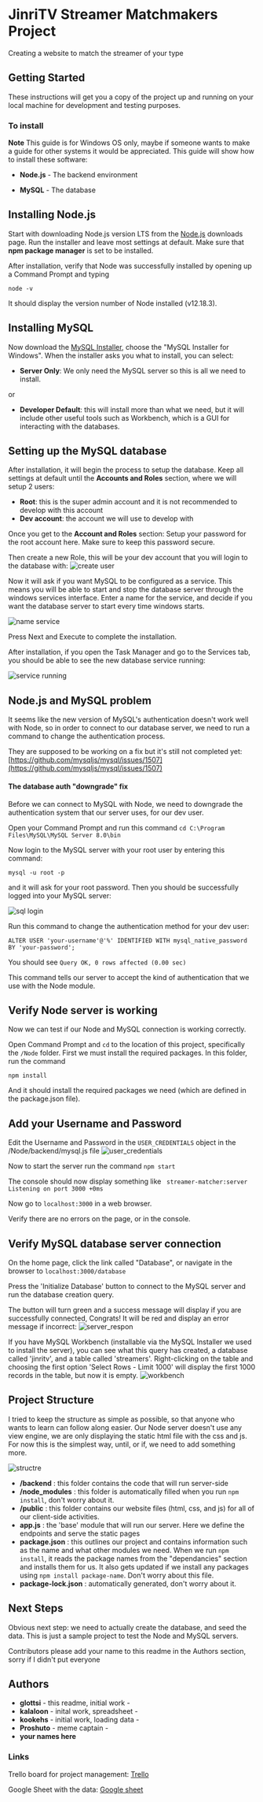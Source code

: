 # JinriTV Streamer Matchmakers Project
Creating a website to match the streamer of your type

## Getting Started

These instructions will get you a copy of the project up and running on your local machine for development and testing purposes.

### To install

**Note** This guide is for Windows OS only, maybe if someone wants to make a guide for other systems it would be appreciated.
This guide will show how to install these software:

* **Node.js** - The backend environment 

* **MySQL** - The database

## Installing Node.js

Start with downloading Node.js version LTS from the [Node.js](https://nodejs.org/en/) downloads page. Run the installer and leave most settings at default. Make sure that **npm package manager** is set to be installed.

After installation, verify that Node was successfully installed by opening up a Command Prompt and typing

```node -v```

It should display the version number of Node installed (v12.18.3).

## Installing MySQL

Now download the [MySQL Installer](https://dev.mysql.com/downloads/), choose the "MySQL Installer for Windows". When the installer asks you what to install, you can select:

* **Server Only**: We only need the MySQL server so this is all we need to install.

or

* **Developer Default**: this will install more than what we need, but it will include other useful tools such as Workbench, which is a GUI for interacting with the databases.


## Setting up the MySQL database

After installation, it will begin the process to setup the database. Keep all settings at default until the **Accounts and Roles** section, where we will setup 2 users:
* **Root**: this is the super admin account and it is not recommended to develop with this account
* **Dev account**: the account we will use to develop with

Once you get to the **Account and Roles** section: Setup your password for the root account here. Make sure to keep this password secure.

Then create a new Role, this will be your dev account that you will login to the database with:
![create user](https://github.com/glottsi/Streamer-match-makers/blob/master/guide_images/Untitled.png)

Now it will ask if you want MySQL to be configured as a service. This means you will be able to start and stop the database server through the windows services interface. Enter a name for the service, and decide if you want the database server to start every time windows starts.

![name service](https://github.com/glottsi/Streamer-match-makers/blob/master/guide_images/service.png)

Press Next and Execute to complete the installation.

After installation, if you open the Task Manager and go to the Services tab, you should be able to see the new database service running:

![service running](https://github.com/glottsi/Streamer-match-makers/blob/master/guide_images/service_running.png)

## Node.js and MySQL problem

It seems like the new version of MySQL's authentication doesn't work well with Node, so in order to connect to our database server, we need to run a command to change the authentication process.

They are supposed to be working on a fix but it's still not completed yet: [https://github.com/mysqljs/mysql/issues/1507](https://github.com/mysqljs/mysql/issues/1507)

#### The database auth "downgrade" fix

Before we can connect to MySQL with Node, we need to downgrade the authentication system that our server uses, for our dev user.

Open your Command Prompt and run this command ```cd C:\Program Files\MySQL\MySQL Server 8.0\bin```

Now login to the MySQL server with your root user by entering this command:

```mysql -u root -p```

and it will ask for your root password. Then you should be successfully logged into your MySQL server:

![sql login](https://github.com/glottsi/Streamer-match-makers/blob/master/guide_images/loginmysql.png)

Run this command to change the authentication method for your dev user:

```ALTER USER 'your-username'@'%' IDENTIFIED WITH mysql_native_password BY 'your-password';```

You should see `Query OK, 0 rows affected (0.00 sec)`

This command tells our server to accept the kind of authentication that we use with the Node module.

## Verify Node server is working

Now we can test if our Node and MySQL connection is working correctly.

Open Command Prompt and `cd` to the location of this project, specifically the `/Node` folder. First we must install the required packages. In this folder, run the command 

`npm install`

And it should install the required packages we need (which are defined in the package.json file).

## Add your Username and Password

Edit the Username and Password in the `USER_CREDENTIALS` object in the /Node/backend/mysql.js file
![user_credentials](https://github.com/glottsi/Streamer-match-makers/blob/master/guide_images/user_cred.png)

Now to start the server run the command `npm start`

The console should now display something like 
```  streamer-matcher:server Listening on port 3000 +0ms ```

Now go to `localhost:3000` in a web browser. 

Verify there are no errors on the page, or in the console.

## Verify MySQL database server connection

On the home page, click the link called "Database", or navigate in the browser to `localhost:3000/database`

Press the 'Initialize Database' button to connect to the MySQL server and run the database creation query.

The button will turn green and a success message will display if you are successfully connected, Congrats! It will be red and display an error message if incorrect:
![server_respon](https://github.com/glottsi/Streamer-match-makers/blob/master/guide_images/initialize_db_results.png)

If you have MySQL Workbench (installable via the MySQL Installer we used to install the server), you can see what this query has created, a database called 'jinritv', and a table called 'streamers'. Right-clicking on the table and choosing the first option 'Select Rows - Limit 1000' will display the first 1000 records in the table, but now it is empty.
![workbench](https://github.com/glottsi/Streamer-match-makers/blob/master/guide_images/db.png)

## Project Structure
I tried to keep the structure as simple as possible, so that anyone who wants to learn can follow along easier. Our Node server doesn't use any view engine, we are only displaying the static html file with the css and js. For now this is the simplest way, until, or if, we need to add something more.

![structre](https://github.com/glottsi/Streamer-match-makers/blob/master/guide_images/file_structure.png)

* **/backend** : this folder contains the code that will run server-side
* **/node_modules** : this folder is automatically filled when you run `npm install`, don't worry about it.
* **/public** : this folder contains our website files (html, css, and js) for all of our client-side activities. 
* **app.js** : the 'base' module that will run our server. Here we define the endpoints and serve the static pages
* **package.json** : this outlines our project and contains information such as the name and what other modules we need. When we run `npm install`, it reads the package names from the "dependancies" section and installs them for us. It also gets updated if we install any packages using `npm install package-name`. Don't worry about this file.
* **package-lock.json** : automatically generated, don't worry about it.

## Next Steps

Obvious next step: we need to actually create the database, and seed the data. This is just a sample project to test the Node and MySQL servers.

Contributors please add your name to this readme in the Authors section, sorry if I didn't put everyone

## Authors

* **glottsi** - this readme, initial work - 
* **kalaloon** - inital work, spreadsheet -
* **kookehs** - initial work, loading data -
* **Proshuto** - meme captain -
* **your names here**

### Links
Trello board for project management: [Trello](https://trello.com/b/026o2aq4/jinri-co-project-2-streammatch)

Google Sheet with the data: [Google sheet](https://docs.google.com/spreadsheets/d/1yQ7YzuM5FhFB13ChTz77W2VyhzYJnjtqMBAEOwJrebI)


